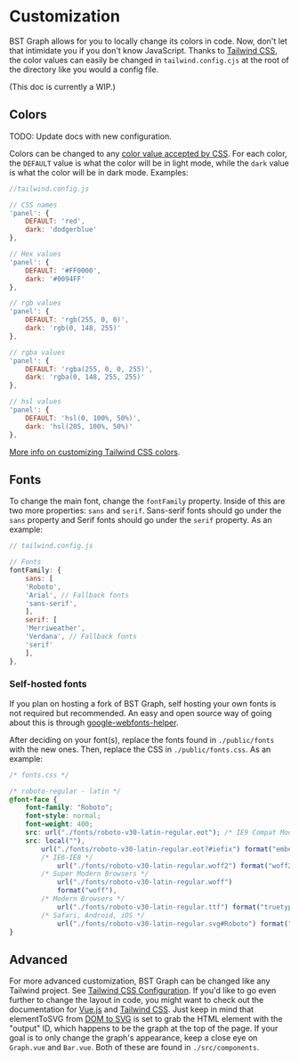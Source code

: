 # Customization

BST Graph allows for you to locally change its colors in code.
Now, don't let that intimidate you if you don't know JavaScript.
Thanks to [Tailwind CSS](https://tailwindcss.com/),
the color values can easily be changed in `tailwind.config.cjs`
at the root of the directory like you would a config file.

(This doc is currently a WIP.)

## Colors

TODO: Update docs with new configuration.

Colors can be changed to any [color value accepted by CSS](https://developer.mozilla.org/en-US/docs/Web/CSS/color_value).
For each color, the `DEFAULT` value is what the color will be in light mode,
while the `dark` value is what the color will be in dark mode. Examples:

```js
//tailwind.config.js

// CSS names
'panel': {
    DEFAULT: 'red',
    dark: 'dodgerblue'
},

// Hex values
'panel': {
    DEFAULT: '#FF0000',
    dark: '#0094FF'
},

// rgb values
'panel': {
    DEFAULT: 'rgb(255, 0, 0)',
    dark: 'rgb(0, 148, 255)'
},

// rgba values
'panel': {
    DEFAULT: 'rgba(255, 0, 0, 255)',
    dark: 'rgba(0, 148, 255, 255)'
},

// hsl values
'panel': {
    DEFAULT: 'hsl(0, 100%, 50%)',
    dark: 'hsl(205, 100%, 50%)'
},
```

[More info on customizing Tailwind CSS colors](https://tailwindcss.com/docs/customizing-colors).

## Fonts

To change the main font, change the `fontFamily` property.
Inside of this are two more properties: `sans` and `serif`.
Sans-serif fonts should go under the `sans` property and Serif fonts should go
under the `serif` property. As an example:

```js
// tailwind.config.js

// Fonts
fontFamily: {
    sans: [
    'Roboto',
    'Arial', // Fallback fonts
    'sans-serif',
    ],
    serif: [
    'Merriweather',
    'Verdana', // Fallback fonts
    'serif'
    ],
},
```

### Self-hosted fonts

If you plan on hosting a fork of BST Graph, self hosting your own fonts is not
required but recommended. An easy and open source way of going about this is
through [google-webfonts-helper](https://google-webfonts-helper.herokuapp.com/fonts).

After deciding on your font(s), replace the fonts found in `./public/fonts`
with the new ones. Then, replace the CSS in `./public/fonts.css`. As an example:

```css
/* fonts.css */

/* roboto-regular - latin */
@font-face {
	font-family: "Roboto";
	font-style: normal;
	font-weight: 400;
	src: url("./fonts/roboto-v30-latin-regular.eot"); /* IE9 Compat Modes */
	src: local(""),
		url("./fonts/roboto-v30-latin-regular.eot?#iefix") format("embedded-opentype"),
		/* IE6-IE8 */
            url("./fonts/roboto-v30-latin-regular.woff2") format("woff2"),
		/* Super Modern Browsers */
            url("./fonts/roboto-v30-latin-regular.woff")
			format("woff"),
        /* Modern Browsers */
			url("./fonts/roboto-v30-latin-regular.ttf") format("truetype"),
		/* Safari, Android, iOS */
			url("./fonts/roboto-v30-latin-regular.svg#Roboto") format("svg");
}
```

## Advanced

For more advanced customization,
BST Graph can be changed like any Tailwind project.
See [Tailwind CSS Configuration](https://tailwindcss.com/docs/configuration).
If you'd like to go even further to change the layout in code, you might want to
check out the documentation for [Vue.js](https://vuejs.org/guide/introduction.html)
and [Tailwind CSS](https://tailwindcss.com/docs/installation).
Just keep in mind that elementToSVG from [DOM to SVG](https://www.npmjs.com/package/dom-to-svg)
is set to grab the HTML element with the "output" ID, which happens to be
the graph at the top of the page.
If your goal is to only change the graph's appearance, keep a close eye on
`Graph.vue` and `Bar.vue`. Both of these are found in `./src/components`.
